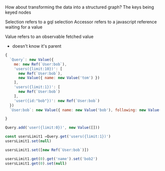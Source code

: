 How about transforming the data into a structured graph?
The keys being keyed nodes

Selection refers to a gql selection
Accessor refers to a javascript reference waiting for a value

Value refers to an observable fetched value

- doesn't know it's parent

```js
{
  `Query`: new Value({
    me: new Ref(`User:bob`),
    'users({limit:10})': [
      new Ref(`User:bob`),
      new Value({ name: new Value('tom') })
    ],
    'users({limit:1})': [
      new Ref(`User:bob`)
    ],
    'user({id:"bob"})': new Ref(`User:bob`)
  })
  `User:bob`: new Value({ name: new Value('bob'), following: new Value([new Ref(`User:bob`)]) }),

}

Query.add('user({limit:0})', new Value([]))

const usersLimit1 =Query.get('users({limit:1})')
usersLimit1.set(null)

usersLimit1.set([new Ref(`User:bob`)])

usersLimit1.get(0).get('name').set('bob2')
usersLimit1.get(0).set(null)
```
